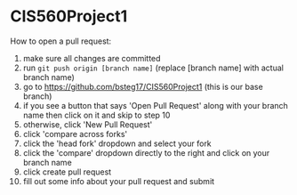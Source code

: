 # CIS560Project1

How to open a pull request:

1. make sure all changes are committed
2. run `git push origin [branch name]` (replace [branch name] with actual branch name)
3. go to https://github.com/bsteg17/CIS560Project1 (this is our base branch)
4. if you see a button that says 'Open Pull Request' along with your branch name then click on it and skip to step 10
5. otherwise, click 'New Pull Request'
6. click 'compare across forks'
7. click the 'head fork' dropdown and select your fork
8. click the 'compare' dropdown directly to the right and click on your branch name
9. click create pull request
10. fill out some info about your pull request and submit
